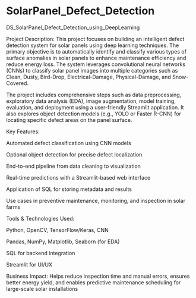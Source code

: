 # SolarPanel_Defect_Detection
DS_SolarPanel_Defect_Detection_using_DeepLearning

Project Description: This project focuses on building an intelligent defect detection system for solar panels using deep learning techniques. The primary objective is to automatically identify and classify various types of surface anomalies in solar panels to enhance maintenance efficiency and reduce energy loss. The system leverages convolutional neural networks (CNNs) to classify solar panel images into multiple categories such as Clean, Dusty, Bird-Drop, Electrical-Damage, Physical-Damage, and Snow-Covered.

The project includes comprehensive steps such as data preprocessing, exploratory data analysis (EDA), image augmentation, model training, evaluation, and deployment using a user-friendly Streamlit application. It also explores object detection models (e.g., YOLO or Faster R-CNN) for locating specific defect areas on the panel surface.

Key Features:

Automated defect classification using CNN models

Optional object detection for precise defect localization

End-to-end pipeline from data cleaning to visualization

Real-time predictions with a Streamlit-based web interface

Application of SQL for storing metadata and results

Use cases in preventive maintenance, monitoring, and inspection in solar farms

Tools & Technologies Used:

Python, OpenCV, TensorFlow/Keras, CNN

Pandas, NumPy, Matplotlib, Seaborn (for EDA)

SQL for backend integration

Streamlit for UI/UX

Business Impact: Helps reduce inspection time and manual errors, ensures better energy yield, and enables predictive maintenance scheduling for large-scale solar installations
